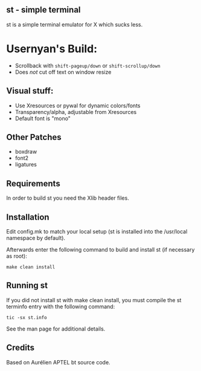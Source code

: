 st - simple terminal
--------------------
st is a simple terminal emulator for X which sucks less.

# Usernyan's Build:
+ Scrollback with `shift-pageup/down` or `shift-scrollup/down`
+ Does _not_ cut off text on window resize

## Visual stuff:
+ Use Xresources or pywal for dynamic colors/fonts
+ Transparency/alpha, adjustable from Xresources
+ Default font is "mono"

## Other Patches
+ boxdraw
+ font2
+ ligatures

Requirements
------------
In order to build st you need the Xlib header files.


Installation
------------
Edit config.mk to match your local setup (st is installed into
the /usr/local namespace by default).

Afterwards enter the following command to build and install st (if
necessary as root):

    make clean install


Running st
----------
If you did not install st with make clean install, you must compile
the st terminfo entry with the following command:

    tic -sx st.info

See the man page for additional details.

Credits
-------
Based on Aurélien APTEL <aurelien dot aptel at gmail dot com> bt source code.


